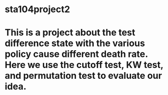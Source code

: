 # sta104project2
# This is a project about the test difference state with the various policy cause different death rate. Here we use the cutoff test, KW test, and permutation test to evaluate our idea. 
